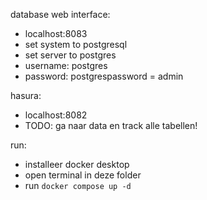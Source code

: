 database web interface:
- localhost:8083
- set system to postgresql
- set server to postgres
- username: postgres
- password: postgrespassword = admin

hasura:
- localhost:8082
- TODO: ga naar data en track alle tabellen!

run:
- installeer docker desktop
- open terminal in deze folder
- run `docker compose up -d`